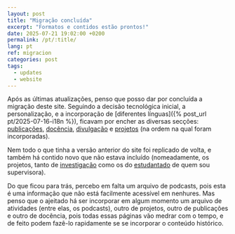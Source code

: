 ```yaml
---
layout: post
title: "Migração concluída"
excerpt: "Formatos e contidos estão prontos!"
date: 2025-07-21 19:02:00 +0200
permalink: /pt/:title/
lang: pt
ref: migracion
categories: post
tags:
  - updates
  - website
---
```

Após as últimas atualizações, penso que posso dar por concluída a migração deste site. Seguindo a decisão tecnológica inicial, a personalização, e a incorporação de [diferentes línguas]({% post_url pt/2025-07-16-i18n %}), ficavam por encher as diversas secções: [publicações](/publicacions), [docência](/docencia), [divulgação](/divulgacion) e [projetos](/proxectos) (na ordem na qual foram incorporadas).

Nem todo o que tinha a versão anterior do site foi replicado de volta, e também há contido novo que não estava incluído (nomeadamente, os projetos, tanto de [investigação](/proxectos) como os do [estudantado](/docencia#student-projects) de quem sou supervisora).

Do que ficou para trás, percebo em falta um arquivo de podcasts, pois esta é uma informação que não está facilmente acessível em nenhures. Mas penso que o ajeitado há ser incorporar em algum momento um arquivo de atividades (entre elas, os podcasts), outro de projetos, outro de publicações e outro de docência, pois todas essas páginas vão medrar com o tempo, e de feito podem fazê-lo rapidamente se se incorporar o conteúdo histórico.
